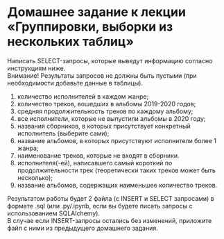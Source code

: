 # Домашнее задание к лекции «Группировки, выборки из нескольких таблиц»

Написать SELECT-запросы, которые выведут информацию согласно инструкциям ниже.  
Внимание! Результаты запросов не должны быть пустыми (при необходимости добавьте данные в таблицы).

1. количество исполнителей в каждом жанре;
2. количество треков, вошедших в альбомы 2019-2020 годов;
3. средняя продолжительность треков по каждому альбому;
4. все исполнители, которые не выпустили альбомы в 2020 году;
5. названия сборников, в которых присутствует конкретный исполнитель (выберите сами);
6. название альбомов, в которых присутствуют исполнители более 1 жанра;
7. наименование треков, которые не входят в сборники.
8. исполнителя(-ей), написавшего самый короткий по продолжительности трек (теоретически таких треков может быть несколько);
9. название альбомов, содержащих наименьшее количество треков.


Результатом работы будет 2 файла (с INSERT и SELECT запросами) в формате .sql (или .py/.ipynb, если вы будете писать запросы с использованием SQLAlchemy).   
В случае если INSERT-запросы остались без изменений, приложите файл c ними из предыдущего домашнего задания.
